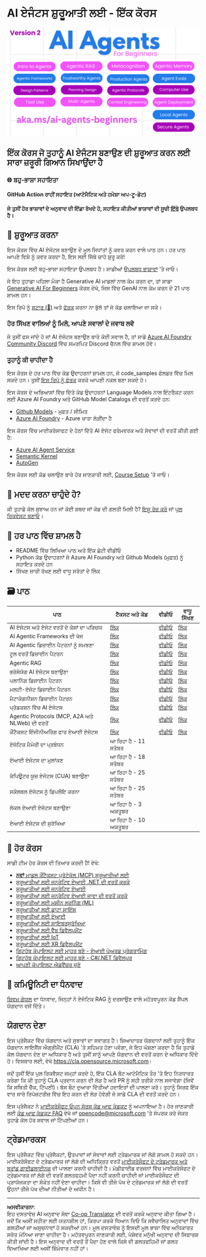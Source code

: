 <!--
CO_OP_TRANSLATOR_METADATA:
{
  "original_hash": "9cb9bf18040a36fb1d822b10e92e7c04",
  "translation_date": "2025-09-07T07:51:15+00:00",
  "source_file": "README.md",
  "language_code": "pa"
}
-->
# AI ਏਜੰਟਸ ਸ਼ੁਰੂਆਤੀ ਲਈ - ਇੱਕ ਕੋਰਸ

![Generative AI For Beginners](../../translated_images/repo-thumbnailv2.06f4a48036fde647f6ba4eb19f5651babe59bb30e972748afb349e47725d7601.pa.png)

## ਇੱਕ ਕੋਰਸ ਜੋ ਤੁਹਾਨੂੰ AI ਏਜੰਟਸ ਬਣਾਉਣ ਦੀ ਸ਼ੁਰੂਆਤ ਕਰਨ ਲਈ ਸਾਰਾ ਜ਼ਰੂਰੀ ਗਿਆਨ ਸਿਖਾਉਂਦਾ ਹੈ

### 🌐 ਬਹੁ-ਭਾਸ਼ਾ ਸਹਾਇਤਾ

#### GitHub Action ਰਾਹੀਂ ਸਹਾਇਤ (ਆਟੋਮੈਟਿਕ ਅਤੇ ਹਮੇਸ਼ਾ ਅਪ-ਟੂ-ਡੇਟ)

**ਜੇ ਤੁਸੀਂ ਹੋਰ ਭਾਸ਼ਾਵਾਂ ਦੇ ਅਨੁਵਾਦ ਦੀ ਇੱਛਾ ਰੱਖਦੇ ਹੋ, ਸਹਾਇਤ ਕੀਤੀਆਂ ਭਾਸ਼ਾਵਾਂ ਦੀ ਸੂਚੀ [ਇੱਥੇ](https://github.com/Azure/co-op-translator/blob/main/getting_started/supported-languages.md) ਉਪਲਬਧ ਹੈ।**

## 🌱 ਸ਼ੁਰੂਆਤ ਕਰਨਾ

ਇਸ ਕੋਰਸ ਵਿੱਚ AI ਏਜੰਟਸ ਬਣਾਉਣ ਦੇ ਮੂਲ ਸਿਧਾਂਤਾਂ ਨੂੰ ਕਵਰ ਕਰਨ ਵਾਲੇ ਪਾਠ ਹਨ। ਹਰ ਪਾਠ ਆਪਣੇ ਵਿਸ਼ੇ ਨੂੰ ਕਵਰ ਕਰਦਾ ਹੈ, ਇਸ ਲਈ ਜਿੱਥੇ ਚਾਹੋ ਸ਼ੁਰੂ ਕਰੋ!

ਇਸ ਕੋਰਸ ਲਈ ਬਹੁ-ਭਾਸ਼ਾ ਸਹਾਇਤਾ ਉਪਲਬਧ ਹੈ। ਸਾਡੀਆਂ [ਉਪਲਬਧ ਭਾਸ਼ਾਵਾਂ](../..) 'ਤੇ ਜਾਓ।

ਜੇ ਇਹ ਤੁਹਾਡਾ ਪਹਿਲਾ ਮੌਕਾ ਹੈ Generative AI ਮਾਡਲਾਂ ਨਾਲ ਕੰਮ ਕਰਨ ਦਾ, ਤਾਂ ਸਾਡਾ [Generative AI For Beginners](https://aka.ms/genai-beginners) ਕੋਰਸ ਦੇਖੋ, ਜਿਸ ਵਿੱਚ GenAI ਨਾਲ ਕੰਮ ਕਰਨ ਦੇ 21 ਪਾਠ ਸ਼ਾਮਲ ਹਨ।

ਇਸ ਰਿਪੋ ਨੂੰ [ਸਟਾਰ (🌟)](https://docs.github.com/en/get-started/exploring-projects-on-github/saving-repositories-with-stars?WT.mc_id=academic-105485-koreyst) ਅਤੇ [ਫੋਰਕ](https://github.com/microsoft/ai-agents-for-beginners/fork) ਕਰਨਾ ਨਾ ਭੁੱਲੋ ਤਾਂ ਜੋ ਕੋਡ ਚਲਾਇਆ ਜਾ ਸਕੇ।

### ਹੋਰ ਸਿੱਖਣ ਵਾਲਿਆਂ ਨੂੰ ਮਿਲੋ, ਆਪਣੇ ਸਵਾਲਾਂ ਦੇ ਜਵਾਬ ਲਵੋ

ਜੇ ਤੁਸੀਂ ਫਸ ਜਾਂਦੇ ਹੋ ਜਾਂ AI ਏਜੰਟਸ ਬਣਾਉਣ ਬਾਰੇ ਕੋਈ ਸਵਾਲ ਹੈ, ਤਾਂ ਸਾਡੇ [Azure AI Foundry Community Discord](https://aka.ms/ai-agents/discord) ਵਿੱਚ ਸਮਰਪਿਤ Discord ਚੈਨਲ ਵਿੱਚ ਸ਼ਾਮਲ ਹੋਵੋ।

### ਤੁਹਾਨੂੰ ਕੀ ਚਾਹੀਦਾ ਹੈ

ਇਸ ਕੋਰਸ ਦੇ ਹਰ ਪਾਠ ਵਿੱਚ ਕੋਡ ਉਦਾਹਰਨਾਂ ਸ਼ਾਮਲ ਹਨ, ਜੋ code_samples ਫੋਲਡਰ ਵਿੱਚ ਮਿਲ ਸਕਦੇ ਹਨ। ਤੁਸੀਂ [ਇਸ ਰਿਪੋ ਨੂੰ ਫੋਰਕ](https://github.com/microsoft/ai-agents-for-beginners/fork) ਕਰਕੇ ਆਪਣੀ ਨਕਲ ਬਣਾ ਸਕਦੇ ਹੋ।

ਇਸ ਕੋਰਸ ਦੇ ਅਭਿਆਸਾਂ ਵਿੱਚ ਦਿੱਤੇ ਕੋਡ ਉਦਾਹਰਨਾਂ Language Models ਨਾਲ ਇੰਟਰੈਕਟ ਕਰਨ ਲਈ Azure AI Foundry ਅਤੇ GitHub Model Catalogs ਦੀ ਵਰਤੋਂ ਕਰਦੇ ਹਨ:

- [Github Models](https://aka.ms/ai-agents-beginners/github-models) - ਮੁਫ਼ਤ / ਸੀਮਿਤ
- [Azure AI Foundry](https://aka.ms/ai-agents-beginners/ai-foundry) - Azure ਖਾਤਾ ਲੋੜੀਂਦਾ ਹੈ

ਇਸ ਕੋਰਸ ਵਿੱਚ ਮਾਈਕਰੋਸਾਫਟ ਦੇ ਹੇਠਾਂ ਦਿੱਤੇ AI ਏਜੰਟ ਫਰੇਮਵਰਕ ਅਤੇ ਸੇਵਾਵਾਂ ਦੀ ਵਰਤੋਂ ਕੀਤੀ ਗਈ ਹੈ:

- [Azure AI Agent Service](https://aka.ms/ai-agents-beginners/ai-agent-service)
- [Semantic Kernel](https://aka.ms/ai-agents-beginners/semantic-kernel)
- [AutoGen](https://aka.ms/ai-agents/autogen)

ਇਸ ਕੋਰਸ ਲਈ ਕੋਡ ਚਲਾਉਣ ਬਾਰੇ ਹੋਰ ਜਾਣਕਾਰੀ ਲਈ, [Course Setup](./00-course-setup/README.md) 'ਤੇ ਜਾਓ।

## 🙏 ਮਦਦ ਕਰਨਾ ਚਾਹੁੰਦੇ ਹੋ?

ਕੀ ਤੁਹਾਡੇ ਕੋਲ ਸੁਝਾਅ ਹਨ ਜਾਂ ਕੋਈ ਸ਼ਬਦ ਜਾਂ ਕੋਡ ਦੀ ਗਲਤੀ ਮਿਲੀ ਹੈ? [ਇਸ਼ੂ ਰੇਜ਼ ਕਰੋ](https://github.com/microsoft/ai-agents-for-beginners/issues?WT.mc_id=academic-105485-koreyst) ਜਾਂ [ਪੁਲ ਰਿਕਵੇਸਟ ਬਣਾਓ](https://github.com/microsoft/ai-agents-for-beginners/pulls?WT.mc_id=academic-105485-koreyst)।

## 📂 ਹਰ ਪਾਠ ਵਿੱਚ ਸ਼ਾਮਲ ਹੈ

- README ਵਿੱਚ ਲਿਖਿਆ ਪਾਠ ਅਤੇ ਇੱਕ ਛੋਟੀ ਵੀਡੀਓ
- Python ਕੋਡ ਉਦਾਹਰਨਾਂ ਜੋ Azure AI Foundry ਅਤੇ Github Models (ਮੁਫ਼ਤ) ਨੂੰ ਸਹਾਇਤ ਕਰਦੇ ਹਨ
- ਸਿੱਖਣ ਜਾਰੀ ਰੱਖਣ ਲਈ ਵਾਧੂ ਸਰੋਤਾਂ ਦੇ ਲਿੰਕ

## 🗃️ ਪਾਠ

| **ਪਾਠ**                                     | **ਟੈਕਸਟ ਅਤੇ ਕੋਡ**                                 | **ਵੀਡੀਓ**                                                  | **ਵਾਧੂ ਸਿੱਖਣ**                                                                     |
|----------------------------------------------|----------------------------------------------------|------------------------------------------------------------|----------------------------------------------------------------------------------------|
| AI ਏਜੰਟਸ ਅਤੇ ਏਜੰਟ ਵਰਤੋਂ ਦੇ ਕੇਸਾਂ ਦਾ ਪਰਿਚਯ | [ਲਿੰਕ](./01-intro-to-ai-agents/README.md)          | [ਵੀਡੀਓ](https://youtu.be/3zgm60bXmQk?si=z8QygFvYQv-9WtO1)  | [ਲਿੰਕ](https://aka.ms/ai-agents-beginners/collection?WT.mc_id=academic-105485-koreyst) |
| AI Agentic Frameworks ਦੀ ਖੋਜ                | [ਲਿੰਕ](./02-explore-agentic-frameworks/README.md)  | [ਵੀਡੀਓ](https://youtu.be/ODwF-EZo_O8?si=Vawth4hzVaHv-u0H)  | [ਲਿੰਕ](https://aka.ms/ai-agents-beginners/collection?WT.mc_id=academic-105485-koreyst) |
| AI Agentic ਡਿਜ਼ਾਈਨ ਪੈਟਰਨਾਂ ਨੂੰ ਸਮਝਣਾ       | [ਲਿੰਕ](./03-agentic-design-patterns/README.md)     | [ਵੀਡੀਓ](https://youtu.be/m9lM8qqoOEA?si=BIzHwzstTPL8o9GF)  | [ਲਿੰਕ](https://aka.ms/ai-agents-beginners/collection?WT.mc_id=academic-105485-koreyst) |
| ਟੂਲ ਵਰਤੋਂ ਡਿਜ਼ਾਈਨ ਪੈਟਰਨ                   | [ਲਿੰਕ](./04-tool-use/README.md)                    | [ਵੀਡੀਓ](https://youtu.be/vieRiPRx-gI?si=2z6O2Xu2cu_Jz46N)  | [ਲਿੰਕ](https://aka.ms/ai-agents-beginners/collection?WT.mc_id=academic-105485-koreyst) |
| Agentic RAG                                  | [ਲਿੰਕ](./05-agentic-rag/README.md)                 | [ਵੀਡੀਓ](https://youtu.be/WcjAARvdL7I?si=gKPWsQpKiIlDH9A3)  | [ਲਿੰਕ](https://aka.ms/ai-agents-beginners/collection?WT.mc_id=academic-105485-koreyst) |
| ਭਰੋਸੇਯੋਗ AI ਏਜੰਟਸ ਬਣਾਉਣਾ                  | [ਲਿੰਕ](./06-building-trustworthy-agents/README.md) | [ਵੀਡੀਓ](https://youtu.be/iZKkMEGBCUQ?si=jZjpiMnGFOE9L8OK ) | [ਲਿੰਕ](https://aka.ms/ai-agents-beginners/collection?WT.mc_id=academic-105485-koreyst) |
| ਪਲਾਨਿੰਗ ਡਿਜ਼ਾਈਨ ਪੈਟਰਨ                      | [ਲਿੰਕ](./07-planning-design/README.md)             | [ਵੀਡੀਓ](https://youtu.be/kPfJ2BrBCMY?si=6SC_iv_E5-mzucnC)  | [ਲਿੰਕ](https://aka.ms/ai-agents-beginners/collection?WT.mc_id=academic-105485-koreyst) |
| ਮਲਟੀ-ਏਜੰਟ ਡਿਜ਼ਾਈਨ ਪੈਟਰਨ                   | [ਲਿੰਕ](./08-multi-agent/README.md)                 | [ਵੀਡੀਓ](https://youtu.be/V6HpE9hZEx0?si=rMgDhEu7wXo2uo6g)  | [ਲਿੰਕ](https://aka.ms/ai-agents-beginners/collection?WT.mc_id=academic-105485-koreyst) |
| ਮੈਟਾਕੋਗਨੀਸ਼ਨ ਡਿਜ਼ਾਈਨ ਪੈਟਰਨ                 | [ਲਿੰਕ](./09-metacognition/README.md)               | [ਵੀਡੀਓ](https://youtu.be/His9R6gw6Ec?si=8gck6vvdSNCt6OcF)  | [ਲਿੰਕ](https://aka.ms/ai-agents-beginners/collection?WT.mc_id=academic-105485-koreyst) |
| ਪ੍ਰੋਡਕਸ਼ਨ ਵਿੱਚ AI ਏਜੰਟਸ                     | [ਲਿੰਕ](./10-ai-agents-production/README.md)        | [ਵੀਡੀਓ](https://youtu.be/l4TP6IyJxmQ?si=31dnhexRo6yLRJDl)  | [ਲਿੰਕ](https://aka.ms/ai-agents-beginners/collection?WT.mc_id=academic-105485-koreyst) |
| Agentic Protocols (MCP, A2A ਅਤੇ NLWeb) ਦੀ ਵਰਤੋਂ | [ਲਿੰਕ](./11-agentic-protocols/README.md)           | [ਵੀਡੀਓ](https://youtu.be/X-Dh9R3Opn8)                                 | [ਲਿੰਕ](https://aka.ms/ai-agents-beginners/collection?WT.mc_id=academic-105485-koreyst) |
| ਕੌਂਟੈਕਸਟ ਇੰਜੀਨੀਅਰਿੰਗ ਫਾਰ ਏਆਈ ਏਜੰਟਸ            | [ਲਿੰਕ](./12-context-engineering/README.md)         | [ਵੀਡੀਓ](https://youtu.be/F5zqRV7gEag)                                 | [ਲਿੰਕ](https://aka.ms/ai-agents-beginners/collection?WT.mc_id=academic-105485-koreyst) |
| ਏਜੰਟਿਕ ਮੈਮੋਰੀ ਦਾ ਪ੍ਰਬੰਧਨ                      | ਆ ਰਿਹਾ ਹੈ - 11 ਸਤੰਬਰ                            |                                                            |                                                                                        |
| ਏਆਈ ਏਜੰਟਸ ਦਾ ਮੁਲਾਂਕਣ                         | ਆ ਰਿਹਾ ਹੈ - 18 ਸਤੰਬਰ                            |                                                            |                                                                                        |
| ਕੰਪਿਊਟਰ ਯੂਜ਼ ਏਜੰਟਸ (CUA) ਬਣਾਉਣਾ           | ਆ ਰਿਹਾ ਹੈ - 25 ਸਤੰਬਰ                            |                                                            |                                                                                        |
| ਸਕੇਲਬਲ ਏਜੰਟਸ ਨੂੰ ਡਿਪਲੌਇ ਕਰਨਾ                    | ਆ ਰਿਹਾ ਹੈ - 25 ਸਤੰਬਰ                            |                                                            |                                                                                        |
| ਲੋਕਲ ਏਆਈ ਏਜੰਟਸ ਬਣਾਉਣਾ                     | ਆ ਰਿਹਾ ਹੈ - 3 ਅਕਤੂਬਰ                               |                                                            |                                                                                        |
| ਏਆਈ ਏਜੰਟਸ ਦੀ ਸੁਰੱਖਿਆ                           | ਆ ਰਿਹਾ ਹੈ - 10 ਅਕਤੂਬਰ                               |                                                            |                                                                                        |

## 🎒 ਹੋਰ ਕੋਰਸ

ਸਾਡੀ ਟੀਮ ਹੋਰ ਕੋਰਸ ਵੀ ਤਿਆਰ ਕਰਦੀ ਹੈ! ਵੇਖੋ:

- [**ਨਵਾਂ** ਮਾਡਲ ਕੌਂਟੈਕਸਟ ਪ੍ਰੋਟੋਕੋਲ (MCP) ਸ਼ੁਰੂਆਤੀਆਂ ਲਈ](https://github.com/microsoft/mcp-for-beginners?WT.mc_id=academic-105485-koreyst)
- [ਸ਼ੁਰੂਆਤੀਆਂ ਲਈ ਜਨਰੇਟਿਵ ਏਆਈ .NET ਦੀ ਵਰਤੋਂ ਕਰਕੇ](https://github.com/microsoft/Generative-AI-for-beginners-dotnet?WT.mc_id=academic-105485-koreyst)
- [ਸ਼ੁਰੂਆਤੀਆਂ ਲਈ ਜਨਰੇਟਿਵ ਏਆਈ](https://github.com/microsoft/generative-ai-for-beginners?WT.mc_id=academic-105485-koreyst)
- [ਸ਼ੁਰੂਆਤੀਆਂ ਲਈ ਜਨਰੇਟਿਵ ਏਆਈ ਜਾਵਾ ਦੀ ਵਰਤੋਂ ਕਰਕੇ](https://github.com/microsoft/generative-ai-for-beginners-java?WT.mc_id=academic-105485-koreyst)
- [ਸ਼ੁਰੂਆਤੀਆਂ ਲਈ ਮਸ਼ੀਨ ਲਰਨਿੰਗ (ML)](https://aka.ms/ml-beginners?WT.mc_id=academic-105485-koreyst)
- [ਸ਼ੁਰੂਆਤੀਆਂ ਲਈ ਡਾਟਾ ਸਾਇੰਸ](https://aka.ms/datascience-beginners?WT.mc_id=academic-105485-koreyst)
- [ਸ਼ੁਰੂਆਤੀਆਂ ਲਈ ਏਆਈ](https://aka.ms/ai-beginners?WT.mc_id=academic-105485-koreyst)
- [ਸ਼ੁਰੂਆਤੀਆਂ ਲਈ ਸਾਇਬਰਸੁਰੱਖਿਆ](https://github.com/microsoft/Security-101??WT.mc_id=academic-96948-sayoung)
- [ਸ਼ੁਰੂਆਤੀਆਂ ਲਈ ਵੈੱਬ ਡਿਵੈਲਪਮੈਂਟ](https://aka.ms/webdev-beginners?WT.mc_id=academic-105485-koreyst)
- [ਸ਼ੁਰੂਆਤੀਆਂ ਲਈ IoT](https://aka.ms/iot-beginners?WT.mc_id=academic-105485-koreyst)
- [ਸ਼ੁਰੂਆਤੀਆਂ ਲਈ XR ਡਿਵੈਲਪਮੈਂਟ](https://github.com/microsoft/xr-development-for-beginners?WT.mc_id=academic-105485-koreyst)
- [ਗਿਟਹੱਬ ਕੋਪਾਇਲਟ ਲਈ ਮਾਹਰ ਬਣੋ - ਏਆਈ ਪੇਅਰਡ ਪ੍ਰੋਗਰਾਮਿੰਗ](https://aka.ms/GitHubCopilotAI?WT.mc_id=academic-105485-koreyst)
- [ਗਿਟਹੱਬ ਕੋਪਾਇਲਟ ਲਈ ਮਾਹਰ ਬਣੋ - C#/.NET ਡਿਵੈਲਪਰ](https://github.com/microsoft/mastering-github-copilot-for-dotnet-csharp-developers?WT.mc_id=academic-105485-koreyst)
- [ਆਪਣੀ ਕੋਪਾਇਲਟ ਐਡਵੈਂਚਰ ਚੁਣੋ](https://github.com/microsoft/CopilotAdventures?WT.mc_id=academic-105485-koreyst)

## 🌟 ਕਮਿਊਨਿਟੀ ਦਾ ਧੰਨਵਾਦ

[ਸ਼ਿਵਮ ਗੋਯਲ](https://www.linkedin.com/in/shivam2003/) ਦਾ ਧੰਨਵਾਦ, ਜਿਨ੍ਹਾਂ ਨੇ ਏਜੰਟਿਕ RAG ਨੂੰ ਦਰਸਾਉਣ ਵਾਲੇ ਮਹੱਤਵਪੂਰਨ ਕੋਡ ਸੈਂਪਲ ਯੋਗਦਾਨ ਵਜੋਂ ਦਿੱਤੇ। 

## ਯੋਗਦਾਨ ਦੇਣਾ

ਇਸ ਪ੍ਰੋਜੈਕਟ ਵਿੱਚ ਯੋਗਦਾਨ ਅਤੇ ਸੁਝਾਵਾਂ ਦਾ ਸਵਾਗਤ ਹੈ। ਜ਼ਿਆਦਾਤਰ ਯੋਗਦਾਨਾਂ ਲਈ ਤੁਹਾਨੂੰ ਇੱਕ 
ਯੋਗਦਾਨ ਲਾਇਸੈਂਸ ਐਗ੍ਰੀਮੈਂਟ (CLA) 'ਤੇ ਸਹਿਮਤ ਹੋਣਾ ਪਵੇਗਾ, ਜੋ ਇਹ ਘੋਸ਼ਣਾ ਕਰਦਾ ਹੈ ਕਿ ਤੁਹਾਡੇ ਕੋਲ ਯੋਗਦਾਨ ਦੇਣ ਦਾ ਅਧਿਕਾਰ ਹੈ ਅਤੇ ਤੁਸੀਂ ਸਾਨੂੰ ਆਪਣੇ ਯੋਗਦਾਨ ਦੀ ਵਰਤੋਂ ਕਰਨ ਦੇ ਅਧਿਕਾਰ ਦਿੰਦੇ ਹੋ। ਵਿਸਥਾਰ ਲਈ, ਵੇਖੋ 
<https://cla.opensource.microsoft.com>।

ਜਦੋਂ ਤੁਸੀਂ ਇੱਕ ਪੁਲ ਰਿਕਵੈਸਟ ਜਮ੍ਹਾਂ ਕਰਦੇ ਹੋ, ਇੱਕ CLA ਬੌਟ ਆਟੋਮੈਟਿਕ ਤੌਰ 'ਤੇ ਇਹ ਨਿਰਧਾਰਤ ਕਰੇਗਾ ਕਿ ਕੀ ਤੁਹਾਨੂੰ CLA ਪ੍ਰਦਾਨ ਕਰਨ ਦੀ ਲੋੜ ਹੈ ਅਤੇ PR ਨੂੰ ਸਹੀ ਤਰੀਕੇ ਨਾਲ ਸਜਾਵੇਗਾ (ਜਿਵੇਂ ਕਿ ਸਥਿਤੀ ਚੈੱਕ, ਟਿੱਪਣੀ)। ਬੱਸ ਬੌਟ ਦੁਆਰਾ ਦਿੱਤੀਆਂ ਹਦਾਇਤਾਂ ਦੀ ਪਾਲਣਾ ਕਰੋ। ਤੁਹਾਨੂੰ ਸਿਰਫ ਇੱਕ ਵਾਰ ਸਾਰੇ ਰਿਪੋਜ਼ਟਰੀਜ਼ ਵਿੱਚ ਇਹ ਕਰਨ ਦੀ ਲੋੜ ਹੋਵੇਗੀ ਜੋ ਸਾਡੇ CLA ਦੀ ਵਰਤੋਂ ਕਰਦੇ ਹਨ।

ਇਸ ਪ੍ਰੋਜੈਕਟ ਨੇ [ਮਾਈਕਰੋਸੌਫਟ ਓਪਨ ਸੋਰਸ ਕੋਡ ਆਫ ਕੰਡਕਟ](https://opensource.microsoft.com/codeofconduct/) ਨੂੰ ਅਪਨਾਇਆ ਹੈ।
ਹੋਰ ਜਾਣਕਾਰੀ ਲਈ [ਕੋਡ ਆਫ ਕੰਡਕਟ FAQ](https://opensource.microsoft.com/codeofconduct/faq/) ਵੇਖੋ ਜਾਂ 
[opencode@microsoft.com](mailto:opencode@microsoft.com) 'ਤੇ ਸੰਪਰਕ ਕਰੋ ਜੇਕਰ ਤੁਹਾਡੇ ਕੋਲ ਹੋਰ ਸਵਾਲ ਜਾਂ ਟਿੱਪਣੀਆਂ ਹਨ।

## ਟ੍ਰੇਡਮਾਰਕਸ

ਇਸ ਪ੍ਰੋਜੈਕਟ ਵਿੱਚ ਪ੍ਰੋਜੈਕਟਾਂ, ਉਤਪਾਦਾਂ ਜਾਂ ਸੇਵਾਵਾਂ ਲਈ ਟ੍ਰੇਡਮਾਰਕ ਜਾਂ ਲੋਗੋ ਸ਼ਾਮਲ ਹੋ ਸਕਦੇ ਹਨ। ਮਾਈਕਰੋਸੌਫਟ ਦੇ ਟ੍ਰੇਡਮਾਰਕ ਜਾਂ ਲੋਗੋ ਦੀ ਅਧਿਕ੍ਰਿਤ ਵਰਤੋਂ 
[ਮਾਈਕਰੋਸੌਫਟ ਦੇ ਟ੍ਰੇਡਮਾਰਕ ਅਤੇ ਬ੍ਰਾਂਡ ਗਾਈਡਲਾਈਨਜ਼](https://www.microsoft.com/legal/intellectualproperty/trademarks/usage/general) ਦੀ ਪਾਲਣਾ ਕਰਨੀ ਚਾਹੀਦੀ ਹੈ।
ਮੋਡੀਫਾਈਡ ਵਰਜਨਾਂ ਵਿੱਚ ਮਾਈਕਰੋਸੌਫਟ ਦੇ ਟ੍ਰੇਡਮਾਰਕ ਜਾਂ ਲੋਗੋ ਦੀ ਵਰਤੋਂ ਗਲਤਫਹਮੀ ਪੈਦਾ ਨਹੀਂ ਕਰਨੀ ਚਾਹੀਦੀ ਜਾਂ ਮਾਈਕਰੋਸੌਫਟ ਦੀ ਪ੍ਰਾਯੋਜਕਤਾ ਦਾ ਸੰਕੇਤ ਨਹੀਂ ਦੇਣਾ ਚਾਹੀਦਾ।
ਕਿਸੇ ਵੀ ਤੀਜੇ ਪੱਖ ਦੇ ਟ੍ਰੇਡਮਾਰਕ ਜਾਂ ਲੋਗੋ ਦੀ ਵਰਤੋਂ ਉਹਨਾਂ ਤੀਜੇ ਪੱਖ ਦੀਆਂ ਨੀਤੀਆਂ ਦੇ ਅਧੀਨ ਹੈ।

---

**ਅਸਵੀਕਾਰਨਾ**:  
ਇਹ ਦਸਤਾਵੇਜ਼ AI ਅਨੁਵਾਦ ਸੇਵਾ [Co-op Translator](https://github.com/Azure/co-op-translator) ਦੀ ਵਰਤੋਂ ਕਰਕੇ ਅਨੁਵਾਦ ਕੀਤਾ ਗਿਆ ਹੈ। ਜਦੋਂ ਕਿ ਅਸੀਂ ਸਹੀਤਾ ਲਈ ਯਤਨਸ਼ੀਲ ਹਾਂ, ਕਿਰਪਾ ਕਰਕੇ ਧਿਆਨ ਦਿਓ ਕਿ ਸਵੈਚਾਲਿਤ ਅਨੁਵਾਦਾਂ ਵਿੱਚ ਗਲਤੀਆਂ ਜਾਂ ਅਸੁਚਨਾਵਾਂ ਹੋ ਸਕਦੀਆਂ ਹਨ। ਮੂਲ ਦਸਤਾਵੇਜ਼ ਨੂੰ ਇਸਦੀ ਮੂਲ ਭਾਸ਼ਾ ਵਿੱਚ ਅਧਿਕਾਰਤ ਸਰੋਤ ਮੰਨਿਆ ਜਾਣਾ ਚਾਹੀਦਾ ਹੈ। ਮਹੱਤਵਪੂਰਨ ਜਾਣਕਾਰੀ ਲਈ, ਪੇਸ਼ੇਵਰ ਮਨੁੱਖੀ ਅਨੁਵਾਦ ਦੀ ਸਿਫਾਰਸ਼ ਕੀਤੀ ਜਾਂਦੀ ਹੈ। ਇਸ ਅਨੁਵਾਦ ਦੀ ਵਰਤੋਂ ਤੋਂ ਪੈਦਾ ਹੋਣ ਵਾਲੇ ਕਿਸੇ ਵੀ ਗਲਤਫਹਿਮੀ ਜਾਂ ਗਲਤ ਵਿਆਖਿਆ ਲਈ ਅਸੀਂ ਜ਼ਿੰਮੇਵਾਰ ਨਹੀਂ ਹਾਂ।